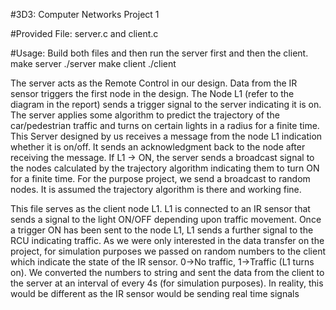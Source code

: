 #3D3: Computer Networks Project 1

#Provided File:
server.c and client.c

#Usage:
Build both files and then run the server first and then the client.
make server
./server
make client
./client


The server acts as the Remote Control in our design. Data from the IR sensor triggers the first node in the design.
The Node L1 (refer to the diagram in the report) sends a trigger signal to the server indicating it is on. The server applies some algorithm to predict the trajectory of the car/pedestrian traffic and turns on certain lights in a radius for a finite time.
This Server designed by us receives a message from the node L1 indication whether it is on/off. It sends an acknowledgment back to the node after receiving the message. If L1 -> ON, the server sends a broadcast signal to the nodes calculated by the trajectory algorithm indicating them to turn ON for a finite time. For the purpose project, we send a broadcast to random nodes. It is assumed the trajectory algorithm is there and working fine.

This file serves as the client node L1. L1 is connected to an IR sensor that sends a signal to the light ON/OFF depending upon traffic movement. Once a trigger ON has been sent to the node L1, L1 sends a further signal to the RCU indicating traffic.
As we were only interested in the data transfer on the project, for simulation purposes we passed on random numbers to the client which indicate the state of the IR sensor.
0->No traffic, 1->Traffic (L1 turns on).
We converted the numbers to string and sent the data from the client to the server at an interval of every 4s (for simulation purposes). In reality, this would be different as the IR sensor would be sending real time signals

